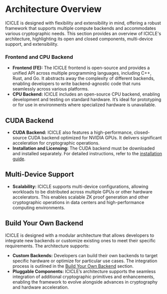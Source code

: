 # Architecture Overview


ICICLE is designed with flexibility and extensibility in mind, offering a robust framework that supports multiple compute backends and accommodates various cryptographic needs. This section provides an overview of ICICLE's architecture, highlighting its open and closed components, multi-device support, and extensibility.

### Frontend and CPU Backend

- **Frontend (FE):** The ICICLE frontend is open-source and provides a unified API across multiple programming languages, including C++, Rust, and Go. It abstracts away the complexity of different backends, enabling developers to write backend-agnostic code that runs seamlessly across various platforms.
- **CPU Backend:** ICICLE includes an open-source CPU backend, enabling development and testing on standard hardware. It’s ideal for prototyping or for use in environments where specialized hardware is unavailable.

## CUDA Backend

- **CUDA Backend:** ICICLE also features a high-performance, closed-source CUDA backend optimized for NVIDIA GPUs. It delivers significant acceleration for cryptographic operations.
- **Installation and Licensing:** The CUDA backend must be downloaded and installed separately. For detailed instructions, refer to the [installation guide](start/architecture/install_gpu_backend).

## Multi-Device Support

- **Scalability:** ICICLE supports multi-device configurations, allowing workloads to be distributed across multiple GPUs or other hardware accelerators. This enables scalable ZK proof generation and other cryptographic operations in data centers and high-performance computing environments.


## Build Your Own Backend

ICICLE is designed with a modular architecture that allows developers to integrate new backends or customize existing ones to meet their specific requirements. The architecture supports:

- **Custom Backends:** Developers can build their own backends to target specific hardware or optimize for particular use cases. The integration process is outlined in the [Build Your Own Backend](start/architecture/build_your_own_backend.md) section.
- **Pluggable Components:** ICICLE’s architecture supports the seamless integration of additional cryptographic primitives and enhancements, enabling the framework to evolve alongside advances in cryptography and hardware acceleration.

